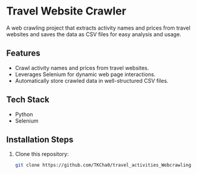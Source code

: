 # Travel Website Crawler

A web crawling project that extracts activity names and prices from travel websites and saves the data as CSV files for easy analysis and usage.

## Features

- Crawl activity names and prices from travel websites.
- Leverages Selenium for dynamic web page interactions.
- Automatically store crawled data in well-structured CSV files.

## Tech Stack

- Python
- Selenium

## Installation Steps

1. Clone this repository:
   ```bash
   git clone https://github.com/TKCha0/travel_activities_Webcrawling
